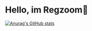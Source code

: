 #  Hello, im Regzoom👋

[![Anurag's GitHub stats](https://github-readme-stats.vercel.app/api?username=regzoom)](https://github.com/regzoom/Regzoom)
